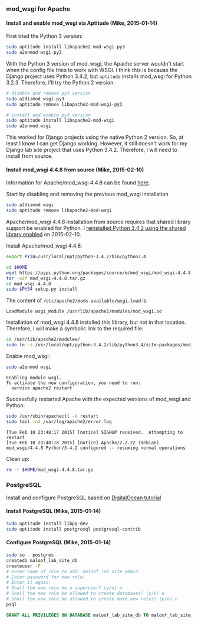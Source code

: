 ### mod_wsgi for Apache

#### Install and enable mod_wsgi via Aptitude (Mike, 2015-01-14)

First tried the Python 3 version:

```sh
sudo aptitude install libapache2-mod-wsgi-py3
sudo a2enmod wsgi-py3
```

With the Python 3 version of mod_wsgi, the Apache server wouldn't start when the config file tries to work with WSGI. I think this is because the Django project uses Python 3.4.2, but `aptitude` installs mod_wsgi for Python 3.2.3. Therefore, I'll try the Python 2 version.

```sh
# disable and remove py3 version
sudo a2dismod wsgi-py3
sudo aptitude remove libapache2-mod-wsgi-py3

# install and enable py3 version
sudo aptitude install libapache2-mod-wsgi
sudo a2enmod wsgi
```

This worked for Django projects using the native Python 2 version. So, at least I know I can get Django working. However, it still doesn't work for my Django lab site project that uses Python 3.4.2. Therefore, I will need to install from source.

#### Install mod_wsgi 4.4.8 from source (Mike, 2015-02-10)

Information for Apache/mod_wsgi 4.4.8 can be found [here](https://pypi.python.org/pypi/mod_wsgi).

Start by disabling and removing the previous mod_wsgi installation

```sh
sudo a2dismod wsgi
sudo aptitude remove libapache2-mod-wsgi
```

Apache/mod_wsgi 4.4.8 installation from source requires that shared library support be enabled for Python. I [reinstalled Python 3.4.2 using the shared library enabled](python3_install.md) on 2015-02-10.

Install Apache/mod_wsgi 4.4.8:

```sh
export PY34=/usr/local/opt/python-3.4.2/bin/python3.4

cd $HOME
wget https://pypi.python.org/packages/source/m/mod_wsgi/mod_wsgi-4.4.8.tar.gz
tar -xzf mod_wsgi-4.4.8.tar.gz
cd mod_wsgi-4.4.8
sudo $PY34 setup.py install
```

The content of `/etc/apache2/mods-available/wsgi.load` is:

    LoadModule wsgi_module /usr/lib/apache2/modules/mod_wsgi.so

Installation of mod_wsgi 4.4.8 installed this library, but not in that location. Therefore, I will make a symbolic link to the required file:

```sh
cd /usr/lib/apache2/modules/
sudo ln -s /usr/local/opt/python-3.4.2/lib/python3.4/site-packages/mod_wsgi-4.4.8-py3.4-linux-x86_64.egg/mod_wsgi/server/mod_wsgi-py34.cpython-34m.so mod_wsgi.so
```

Enable mod_wsgi:

```sh
sudo a2enmod wsgi
```

>
    Enabling module wsgi.
    To activate the new configuration, you need to run:
      service apache2 restart


Successfully restarted Apache with the expected versions of mod_wsgi and Python:

```sh
sudo /usr/sbin/apachectl -k restart
sudo tail -n2 /var/log/apache2/error.log
```

>
    [Tue Feb 10 23:48:17 2015] [notice] SIGHUP received.  Attempting to restart
    [Tue Feb 10 23:48:18 2015] [notice] Apache/2.2.22 (Debian) mod_wsgi/4.4.8 Python/3.4.2 configured -- resuming normal operations

Clean up:

```sh
rm -r $HOME/mod_wsgi-4.4.8.tar.gz
```


### PostgreSQL

Install and configure PostgreSQL based on [DigitalOcean tutorial](https://www.digitalocean.com/community/tutorials/how-to-install-and-configure-django-with-postgres-nginx-and-gunicorn)

#### Install PostgreSQL (Mike, 2015-01-14)

```sh
sudo aptitude install libpq-dev
sudo aptitude install postgresql postgresql-contrib
```

#### Configure PostgreSQL (Mike, 2015-01-14)

```sh
sudo su - postgres
createdb maloof_lab_site_db
createuser -P
# Enter name of role to add: maloof_lab_site_admin
# Enter password for new role: 
# Enter it again: 
# Shall the new role be a superuser? (y/n) n
# Shall the new role be allowed to create databases? (y/n) n
# Shall the new role be allowed to create more new roles? (y/n) n
psql
```

```sql
GRANT ALL PRIVILEGES ON DATABASE maloof_lab_site_db TO maloof_lab_site_admin;
```
